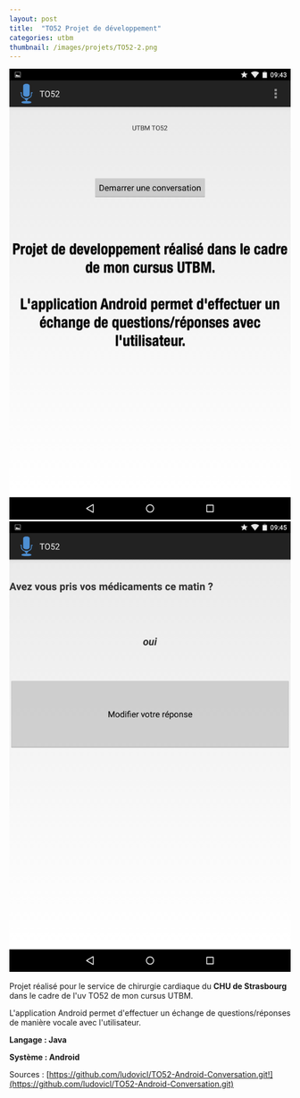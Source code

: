 ```yaml
---
layout: post
title:  "TO52 Projet de développement"
categories: utbm
thumbnail: /images/projets/TO52-2.png
---
```



![Home Android application](/images/projets/TO52-2.png)
![Response Android application](/images/projets/TO52-3.png)

Projet réalisé pour le service de chirurgie cardiaque du **CHU de Strasbourg** dans le cadre de l'uv TO52 de mon cursus UTBM.

L'application Android permet d'effectuer un échange de questions/réponses de manière vocale avec l'utilisateur.

**Langage : Java**

**Système : Android**

Sources : [https://github.com/ludovicl/TO52-Android-Conversation.git!](https://github.com/ludovicl/TO52-Android-Conversation.git)
